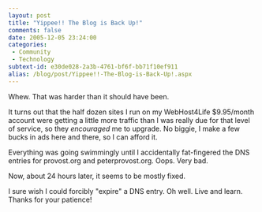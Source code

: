```yaml
---
layout: post
title: "Yippee!! The Blog is Back Up!"
comments: false
date: 2005-12-05 23:24:00
categories:
 - Community
 - Technology
subtext-id: e30de028-2a3b-4761-bf6f-bb71f10ef911
alias: /blog/post/Yippee!!-The-Blog-is-Back-Up!.aspx
---
```



Whew. That was harder than it should have been.

It turns out that the half dozen sites I run on my WebHost4Life $9.95/month account were getting a little more traffic than I was really due for that level of service, so they _encouraged_ me to upgrade. No biggie, I make a few bucks in ads here and there, so I can afford it.

Everything was going swimmingly until I accidentally fat-fingered the DNS entries for provost.org and peterprovost.org. Oops. Very bad.

Now, about 24 hours later, it seems to be mostly fixed.

I sure wish I could forcibly "expire" a DNS entry. Oh well. Live and learn. Thanks for your patience!
